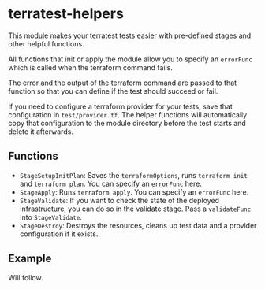 # terratest-helpers

This module makes your terratest tests easier with pre-defined stages and other helpful functions.

All functions that init or apply the module allow you to specify an `errorFunc` which is called when the terraform command fails.

The error and the output of the terraform command are passed to that function so that you can define if the test should succeed or fail.

If you need to configure a terraform provider for your tests, save that configuration in `test/provider.tf`. The helper functions will automatically copy that configuration to the module directory before the test starts and delete it afterwards.

## Functions

* `StageSetupInitPlan`: Saves the `terraformOptions`, runs `terraform init` and `terraform plan`. You can specify an `errorFunc` here.
* `StageApply`: Runs `terraform apply`. You can specify an `errorFunc` here.
* `StageValidate`: If you want to check the state of the deployed infrastructure, you can do so in the validate stage. Pass a `validateFunc` into `StageValidate`.
* `StageDestroy`: Destroys the resources, cleans up test data and a provider configuration if it exists.

## Example

Will follow.
